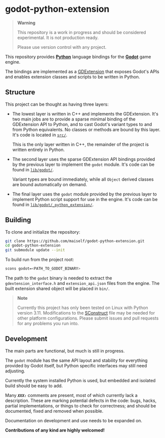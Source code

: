 # godot-python-extension

> **Warning**
>
> This repository is a work in progress and should be considered experimental. It is not production ready.
>
> Please use version control with any project.

This repository provides [**Python**](https://www.python.org/) language bindings for the [**Godot**](https://godotengine.org/) game engine.

The bindings are implemented as a [GDExtension](https://godotengine.org/article/introducing-gd-extensions) that exposes Godot's APIs and enables extension classes and scripts to be written in Python.


## Structure

This project can be thought as having three layers:

  - The lowest layer is written in C++ and implements the GDExtension. It's two main jobs are to provide a sparse minimal binding of the GDExtension API to Python, and to cast Godot's variant types to and from Python equivalents. No classes or methods are bound by this layer. It's code is located in [`src/`](src/).

    This is the only layer written in C++, the remainder of the project is written entirely in Python.

  - The second layer uses the sparse GDExtension API bindings provided by the previous layer to implement the `godot` module. It's code can be found in [`lib/godot/`](lib/godot/).

    Variant types are bound immediately, while all `Object` derived classes are bound automatically on demand.

  - The final layer uses the `godot` module provided by the previous layer to implement Python script support for use in the engine. It's code can be found in [`lib/godot/_python_extension/`](lib/godot/_python_extension/).


## Building

To clone and initialize the repository:
```sh
git clone https://github.com/maiself/godot-python-extension.git
cd godot-python-extension
git submodule update --init
```

To build run from the project root:
```sh
scons godot=<PATH_TO_GODOT_BINARY>
```

The path to the `godot` binary is needed to extract the `gdextension_interface.h` and `extension_api.json` files from the engine. The built extension shared object will be placed in `bin/`.

> **Note**
>
> Currently this project has only been tested on Linux with Python version 3.11. Modifications to the [SConstruct](SConstruct) file may be needed for other platform configurations. Please submit issues and pull requests for any problems you run into.


## Development

The main parts are functional, but much is still in progress.

The `godot` module has the same API layout and stability for everything provided by Godot itself, but Python specific interfaces may still need adjusting.

Currently the system installed Python is used, but embedded and isolated build should be easy to add.

Many **_`XXX:`_** comments are present, most of which currently lack a description. These are marking potential defects in the code: bugs, hacks, partial implementations, or things to check for correctness; and should be documented, fixed and removed when possible.

Documentation on development and use needs to be expanded on.

**Contributions of any kind are highly welcomed!**


